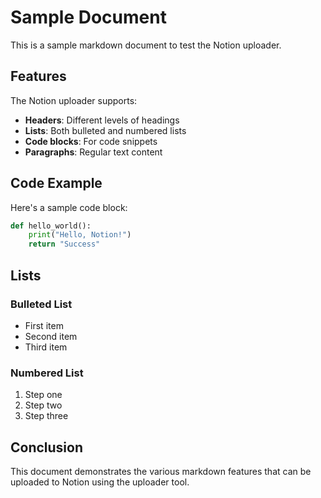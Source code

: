 # Sample Document

This is a sample markdown document to test the Notion uploader.

## Features

The Notion uploader supports:

- **Headers**: Different levels of headings
- **Lists**: Both bulleted and numbered lists
- **Code blocks**: For code snippets
- **Paragraphs**: Regular text content

## Code Example

Here's a sample code block:

```python
def hello_world():
    print("Hello, Notion!")
    return "Success"
```

## Lists

### Bulleted List

- First item
- Second item
- Third item

### Numbered List

1. Step one
2. Step two
3. Step three

## Conclusion

This document demonstrates the various markdown features that can be uploaded to Notion using the uploader tool.

